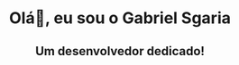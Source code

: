 <h1 align="center">Olá👋, eu sou o Gabriel Sgaria</h1>

<h2 align="center">Um desenvolvedor dedicado!</h2>
<!--
**GabrielSgaria/GabrielSgaria** is a ✨ _special_ ✨ repository because its `README.md` (this file) appears on your GitHub profile.

Here are some ideas to get you started:

- 🔭 I’m currently working on ...
- 🌱 I’m currently learning ...
- 👯 I’m looking to collaborate on ...
- 🤔 I’m looking for help with ...
- 💬 Ask me about ...
- 📫 How to reach me: ...
- 😄 Pronouns: ...
- ⚡ Fun fact: ...
-->
![Gabriel Sgaria GitHub stats](https://github-readme-stats.vercel.app/api?username=anuraghazra&show_icons=true&theme=blue_navy)
